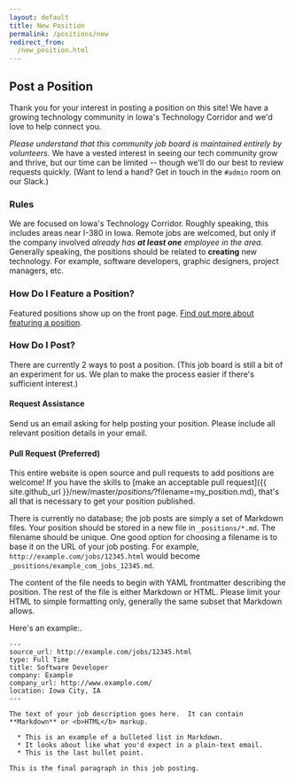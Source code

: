 ```yaml
---
layout: default
title: New Position
permalink: /positions/new
redirect_from:
  /new_position.html
---
```


## Post a Position

Thank you for your interest in posting a position on this site!  We have a growing technology community in Iowa's Technology Corridor and we'd love to help connect you.

_Please understand that this community job board is maintained entirely by volunteers._  We have a vested interest in seeing our tech community grow and thrive, but our time can be limited -- though we'll do our best to review requests quickly.  (Want to lend a hand?  Get in touch in the `#admin` room on our Slack.)

### Rules

We are focused on Iowa's Technology Corridor.  Roughly speaking, this includes areas near I-380 in Iowa.  Remote jobs are welcomed, but only if the company involved _already has **at least one** employee in the area_.  Generally speaking, the positions should be related to **creating** new technology.  For example, software developers, graphic designers, project managers, etc.

### How Do I Feature a Position?

Featured positions show up on the front page.  [Find out more about featuring a position](/featured_positions/new).

### How Do I Post?

There are currently 2 ways to post a position.  (This job board is still a bit of an experiment for us.  We plan to make the process easier if there's sufficient interest.)

#### Request Assistance

<a class="mailto" data-email="am9ic0B0ZWNoY29ycmlkb3IuaW8=">Send us an email</a> asking for help posting your position.  Please include all relevant position details in your email.

#### Pull Request (Preferred)

This entire website is open source and pull requests to add positions are welcome!  If you have the skills to [make an acceptable pull request]({{ site.github_url }}/new/master/_positions/_?filename=my_position.md), that's all that is necessary to get your position published.

There is currently no database; the job posts are simply a set of Markdown files.  Your position should be stored in a new file in `_positions/*.md`.  The filename should be unique.  One good option for choosing a filename is to base it on the URL of your job posting.  For example, `http://example.com/jobs/12345.html` would become `_positions/example_com_jobs_12345.md`.

The content of the file needs to begin with YAML frontmatter describing the position.  The rest of the file is either Markdown or HTML.  Please limit your HTML to simple formatting only, generally the same subset that Markdown allows.

Here's an example:.

    ---
    source_url: http://example.com/jobs/12345.html
    type: Full Time
    title: Software Developer
    company: Example
    company_url: http://www.example.com/
    location: Iowa City, IA
    ---

    The text of your job description goes here.  It can contain **Markdown** or <b>HTML</b> markup.

      * This is an example of a bulleted list in Markdown.
      * It looks about like what you'd expect in a plain-text email.
      * This is the last bullet point.

    This is the final paragraph in this job posting.

<script>
  (function () {
    var i, links, link, email;

    links = document.getElementsByClassName('mailto');

    for (i = 0; i < links.length; i++) {
      link = links[i];
      email = atob(link.getAttribute('data-email'));
      link.setAttribute('href', 'mailto:' + email);
    }
  }());
</script>
